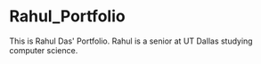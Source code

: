 # Rahul_Portfolio
This is Rahul Das' Portfolio. Rahul is a senior at UT Dallas studying computer science.
